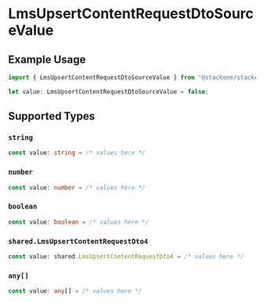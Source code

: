 # LmsUpsertContentRequestDtoSourceValue

## Example Usage

```typescript
import { LmsUpsertContentRequestDtoSourceValue } from "@stackone/stackone-client-ts/sdk/models/shared";

let value: LmsUpsertContentRequestDtoSourceValue = false;
```

## Supported Types

### `string`

```typescript
const value: string = /* values here */
```

### `number`

```typescript
const value: number = /* values here */
```

### `boolean`

```typescript
const value: boolean = /* values here */
```

### `shared.LmsUpsertContentRequestDto4`

```typescript
const value: shared.LmsUpsertContentRequestDto4 = /* values here */
```

### `any[]`

```typescript
const value: any[] = /* values here */
```

